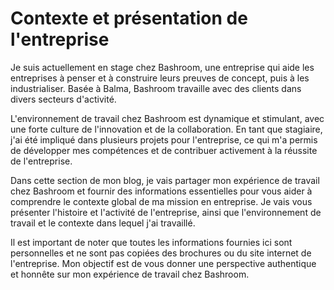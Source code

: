 # Contexte et présentation de l'entreprise

Je suis actuellement en stage chez Bashroom, une entreprise qui aide les entreprises à penser et à construire leurs preuves de concept, puis à les industrialiser. Basée à Balma, Bashroom travaille avec des clients dans divers secteurs d'activité.

L'environnement de travail chez Bashroom est dynamique et stimulant, avec une forte culture de l'innovation et de la collaboration. En tant que stagiaire, j'ai été impliqué dans plusieurs projets pour l'entreprise, ce qui m'a permis de développer mes compétences et de contribuer activement à la réussite de l'entreprise.

Dans cette section de mon blog, je vais partager mon expérience de travail chez Bashroom et fournir des informations essentielles pour vous aider à comprendre le contexte global de ma mission en entreprise. Je vais vous présenter l'histoire et l'activité de l'entreprise, ainsi que l'environnement de travail et le contexte dans lequel j'ai travaillé.

Il est important de noter que toutes les informations fournies ici sont personnelles et ne sont pas copiées des brochures ou du site internet de l'entreprise. Mon objectif est de vous donner une perspective authentique et honnête sur mon expérience de travail chez Bashroom.